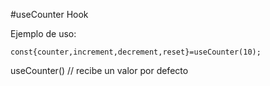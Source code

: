 #useCounter Hook

Ejemplo de uso:

```
const{counter,increment,decrement,reset}=useCounter(10);
```

useCounter() // recibe un valor por defecto
